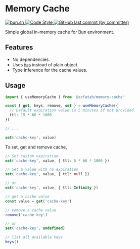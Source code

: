 # Memory Cache

<p>
  <a href="https://bun.sh">
    <img alt="bun.sh" src="https://img.shields.io/badge/Bun-%23000000.svg?style=flat-square&logo=bun&logoColor=white">
  </a>
  <a href="https://github.com/antfu/eslint-config">
    <img alt="Code Style" src="https://antfu.me/badge-code-style.svg">
  </a>
  <a href="https://github.com/acfatah/memory-cache/commits/main">
    <img alt="GitHub last commit (by committer)" src="https://img.shields.io/github/last-commit/acfatah/memory-cache?display_timestamp=committer&style=flat-square">
  </a>
</p>

Simple global in-memory cache for Bun environment.

## Features

- No dependencies.
- Uses [`Map`](https://developer.mozilla.org/en-US/docs/Web/JavaScript/Reference/Global_Objects/Map) instead of plain object.
- Type inference for the cache values.

## Usage

```typescript
import { useMemoryCache } from '@acfatah/memory-cache'

const { get, keys, remove, set } = useMemoryCache({
  // Default expiration value is 5 minutes if not provided.
  ttl: 15 * 60 * 1000
})

// ...

set('cache-key', value)
```

To set, get and remove cache,

```typescript
// Set custom expiration
set('cache-key', value, { ttl: 5 * 60 * 1000 })

// Set a value with no expiration
set('cache-key', value, { ttl: null })

// or
set('cache-key', value, { ttl: Infinity })

// get a cache value
const value = get('cache-key')

// remove a cache value
remove('cache-key')

// or
set('cache-key', undefined)

// list all available keys
keys()
```
